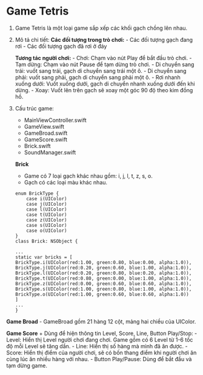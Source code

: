 #  Game Tetris
1. Game Tetris là một loại game sắp xếp các khối gạch chồng lên nhau.
2. Mô tả chi tiết:
    **Các đối tượng trong trò chơi:**
        - Các đối tượng gạch đang rơi
        - Các đối tượng gạch đã rơi ở đáy

    **Tương tác người chơi:**
        - Chơi: Chạm vào nút Play để bắt đầu trò chơi.
        - Tạm dừng: Chạm vào nút Pause để tạm dừng trò chơi.
        - Di chuyển sang trái: vuốt sang trái, gạch di chuyển sang trái một ô.
        - Di chuyển sang phải: vuốt sang phải, gạch di chuyển sang phải một ô.
        - Rơi nhanh xuống dưới: Vuốt xuống dưới, gạch di chuyển nhanh xuống dưới đến khi dừng.
        - Xoay: Vuốt lên trên gạch sẽ xoay một góc 90 độ theo kim đồng hồ.
3. Cấu trúc game:

    + MainViewController.swift
    + GameView.swift
    - GameBroad.swift
    - GameScore.swift
    - Brick.swift
    + SoundManager.swift

    **Brick**
    - Game có 7 loại gạch khác nhau gồm: i, j, l, t, z, s, o.
    - Gạch có các loại màu khác nhau.



    ```
    enum BrickType {
        case i(UIColor)
        case j(UIColor)
        case l(UIColor)
        case t(UIColor)
        case z(UIColor)
        case s(UIColor)
        case o(UIColor)
   }  
   class Brick: NSObject {

    ...
    static var bricks = [
    BrickType.i(UIColor(red:1.00, green:0.80, blue:0.00, alpha:1.0)),
    BrickType.j(UIColor(red:0.20, green:0.60, blue:1.00, alpha:1.0)),
    BrickType.l(UIColor(red:0.20, green:0.80, blue:0.20, alpha:1.0)),
    BrickType.t(UIColor(red:0.80, green:0.00, blue:1.00, alpha:1.0)),
    BrickType.z(UIColor(red:0.00, green:0.60, blue:0.60, alpha:1.0)),
    BrickType.s(UIColor(red:1.00, green:0.80, blue:1.00, alpha:1.0)),
    BrickType.o(UIColor(red:1.00, green:0.60, blue:0.60, alpha:1.0))
    ]
    ...    
    }

**Game Broad**
        - GameBroad gồm 21 hàng 12 cột, mảng hai chiều của UIColor.


**Game Score**
        + Dùng để hiện thông tin Level, Score, Line, Button Play/Stop:
            - Level: Hiển thị Level người chơi đang chơi. Game gồm có 6 Level từ 1-6 tốc độ mỗi Level sẽ tăng dần.
            - Line: Hiển thị số hàng mà mình đã ăn được.
            - Score: Hiển thị điểm của người chơi, sẽ có bốn thang điểm khi người chơi ăn cùng lúc ăn nhiều hàng với nhau.
            - Button Play/Pause: Dùng để bắt đầu và tạm dừng game.
